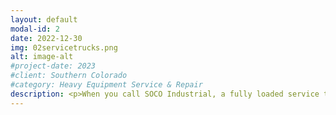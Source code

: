 ```yaml
---
layout: default
modal-id: 2
date: 2022-12-30
img: 02servicetrucks.png
alt: image-alt
#project-date: 2023
#client: Southern Colorado
#category: Heavy Equipment Service & Repair
description: <p>When you call SOCO Industrial, a fully loaded service truck and a qualified technician will be dispatched to your job site. Our truck is equipped with a generator, welder, torch, tools, inventory, and oil exchanging equipment to perform repairs. Soon we will have hose crimping equipment as well. Follow us on <a href="https://twitter.com/socoindustrial">Twitter</a> or <a href="https://www.facebook.com/socoindustrial">Facebook</a> to stay up to date.</p><p>We can swap out cylinders, valves, pumps, motors, pneumatic components, electrical components, and more.</p><p>We can troubleshoot your hydraulic, pneumatic, or electrical systems and identify the root cause of the issue and preform the fix. We also offer preventive maintenance scheduling to keep the filters and fluids in your equipment at peak performance.</p> <p>We do charge a travel fee for some areas in our territory to help recoup costs associated with fuel, insurance, vehicle maintenance, tires, and the technician's time. Check our Service Area section of the website for more travel fee details.</p>
---
```

